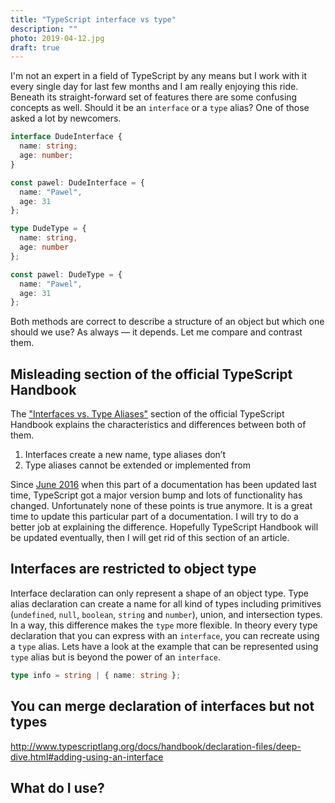 ```yaml
---
title: "TypeScript interface vs type"
description: ""
photo: 2019-04-12.jpg
draft: true
---
```


I'm not an expert in a field of TypeScript by any means but I work with it every single day for last few months and I am really enjoying this ride. Beneath its straight-forward set of features there are some confusing concepts as well. Should it be an `interface` or a `type` alias? One of those asked a lot by newcomers.

```ts
interface DudeInterface {
  name: string;
  age: number;
}

const pawel: DudeInterface = {
  name: "Pawel",
  age: 31
};
```

```ts
type DudeType = {
  name: string,
  age: number
};

const pawel: DudeType = {
  name: "Pawel",
  age: 31
};
```

Both methods are correct to describe a structure of an object but which one should we use? As always — it depends. Let me compare and contrast them.

## Misleading section of the official TypeScript Handbook

The ["Interfaces vs. Type Aliases"](http://www.typescriptlang.org/docs/handbook/advanced-types.html#interfaces-vs-type-aliases) section of the official TypeScript Handbook explains the characteristics and differences between both of them.

1. Interfaces create a new name, type aliases don’t
2. Type aliases cannot be extended or implemented from

Since [June 2016](https://github.com/microsoft/TypeScript-Handbook/commit/939650d392f389090b663bc5117234cfda5d4812) when this part of a documentation has been updated last time, TypeScript got a major version bump and lots of functionality has changed. Unfortunately none of these points is true anymore. It is a great time to update this particular part of a documentation. I will try to do a better job at explaining the difference. Hopefully TypeScript Handbook will be updated eventually, then I will get rid of this section of an article.

## Interfaces are restricted to object type

Interface declaration can only represent a shape of an object type. Type alias declaration can create a name for all kind of types including primitives (`undefined`, `null`, `boolean`, `string` and `number`), union, and intersection types. In a way, this difference makes the `type` more flexible. In theory every type declaration that you can express with an `interface`, you can recreate using a `type` alias. Lets have a look at the example that can be represented using `type` alias but is beyond the power of an `interface`.

```ts
type info = string | { name: string };
```

## You can merge declaration of interfaces but not types

http://www.typescriptlang.org/docs/handbook/declaration-files/deep-dive.html#adding-using-an-interface


## What do I use?
